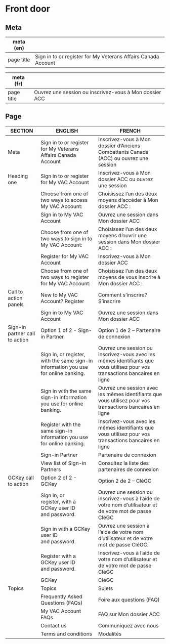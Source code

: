 # Front door

## Meta 
| meta (en) |  |
|---|---|
| page title | Sign in to or register for My Veterans Affairs Canada Account |

| meta (fr) |  |
|---|---|
| page title | Ouvrez une session ou inscrivez-vous à Mon dossier ACC |

## Page

| SECTION | ENGLISH | FRENCH |
|---|---|---|
| Meta | Sign in to or register for My Veterans Affairs Canada Account | Inscrivez-vous à Mon dossier d’Anciens Combattants Canada (ACC) ou ouvrez une session |
| Heading one | Sign in to or register for My VAC Account | Inscrivez-vous à Mon dossier ACC ou ouvrez une session |
|| Choose from one of two ways to access My VAC Account: | Choisissez l’un des deux moyens d’accéder à Mon dossier ACC : |
|| Sign in to My VAC Account | Ouvrez une session dans Mon dossier ACC |
|| Choose from one of two ways to sign in to My VAC Account: | Choisissez l’un des deux moyens d’ouvrir une session dans Mon dossier ACC : |
|| Register for My VAC Account | Inscrivez-vous à Mon dossier ACC |
|| Choose from one of two ways to register for My VAC Account: | Choisissez l’un des deux moyens de vous inscrire à Mon dossier ACC : |
| Call to action panels | New to My VAC Account? Register | Comment s’inscrire? S’inscrire |
|| Sign in to My VAC Account | Ouvrez une session dans Mon dossier ACC |
| Sign-in partner call to action | Option 1 of 2 - Sign-in Partner | Option 1 de 2 – Partenaire de connexion |
|| Sign in, or register, with the same sign-in information you use for online banking. | Ouvrez une session ou inscrivez-vous avec les mêmes identifiants que vous utilisez pour vos transactions bancaires en ligne |
|| Sign in with the same sign-in information you use for online banking. | Ouvrez une session avec les mêmes identifiants que vous utilisez pour vos transactions bancaires en ligne |
|| Register with the same sign-in information you use for online banking. | Inscrivez-vous avec les mêmes identifiants que vous utilisez pour vos transactions bancaires en ligne |
|| Sign-in Partner | Partenaire de connexion |
|| View list of Sign-in Partners | Consultez la liste des partenaires de connexion |
| GCKey call to action | Option 2 of 2 - GCKey | Option 2 de 2 – CléGC |
|| Sign in, or register, with a GCKey user ID and password. | Ouvrez une session ou inscrivez-vous à l’aide de votre nom d’utilisateur et de votre mot de passe CléGC |
|| Sign in with a GCKey user ID and password. | Ouvrez une session à l’aide de votre nom d’utilisateur et de votre mot de passe CléGC. |
|| Register with a GCKey user ID and password. | Inscrivez-vous à l’aide de votre nom d’utilisateur et de votre mot de passe CléGC |
|| GCKey | CléGC |
| Topics | Topics | Sujets |
|| Frequently Asked Questions (FAQs) | Foire aux questions (FAQ) |
|| My VAC Account FAQs | FAQ sur Mon dossier ACC |
|| Contact us | Communiquez avec nous |
|| Terms and conditions | Modalités |
